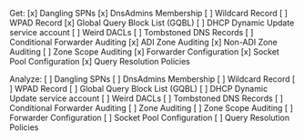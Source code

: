 Get:
[x] Dangling SPNs
[x] DnsAdmins Membership
[ ] Wildcard Record
[ ] WPAD Record
[x] Global Query Block List (GQBL)
[ ] DHCP Dynamic Update service account
[ ] Weird DACLs
[ ] Tombstoned DNS Records
[ ] Conditional Forwarder Auditing
[x] ADI Zone Auditing
[x] Non-ADI Zone Auditing
[ ] Zone Scope Auditing
[x] Forwarder Configuration
[x] Socket Pool Configuration
[x] Query Resolution Policies

Analyze:
[ ] Dangling SPNs
[ ] DnsAdmins Membership
[ ] Wildcard Record
[ ] WPAD Record
[ ] Global Query Block List (GQBL)
[ ] DHCP Dynamic Update service account
[ ] Weird DACLs
[ ] Tombstoned DNS Records
[ ] Conditional Forwarder Auditing
[ ] Zone Auditing
[ ] Zone Scope Auditing
[ ] Forwarder Configuration
[ ] Socket Pool Configuration
[ ] Query Resolution Policies